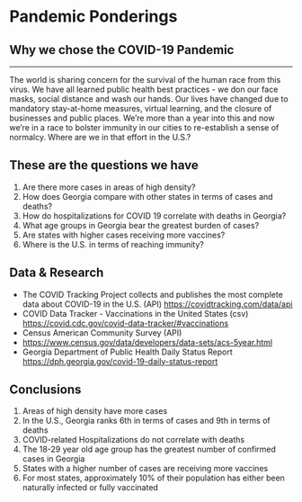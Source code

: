# Pandemic Ponderings
## Why we chose the COVID-19 Pandemic
---------------------------------------------------------------------------------
The world is sharing concern for the survival of the human race from this virus. We have all learned public health best practices - we don our face masks, social distance and wash our hands. Our lives have changed due to mandatory stay-at-home measures, virtual learning, and the closure of businesses and public places. We’re more than a year into this and now we’re in a race to bolster immunity in our cities to re-establish a sense of normalcy. Where are we in that effort in the U.S.?

## These are the questions we have
1. Are there more cases in areas of high density?
2. How does Georgia compare with other states in terms of cases and deaths?
3. How do hospitalizations for COVID 19 correlate with deaths in Georgia?
4. What age groups in Georgia bear the greatest burden of cases?
5. Are states with higher cases receiving more vaccines?
6. Where is the U.S. in terms of reaching immunity?

## Data & Research
* The COVID Tracking Project collects and publishes the most complete data about COVID-19 in the U.S. (API) https://covidtracking.com/data/api
* COVID Data Tracker - Vaccinations in the United States (csv) https://covid.cdc.gov/covid-data-tracker/#vaccinations
* Census American Community Survey (API)
* https://www.census.gov/data/developers/data-sets/acs-5year.html
* Georgia Department of Public Health Daily Status Report https://dph.georgia.gov/covid-19-daily-status-report

## Conclusions
1. Areas of high density have more cases
2. In the U.S., Georgia ranks 6th in terms of cases and 9th in terms of deaths
3. COVID-related Hospitalizations do not correlate with deaths
4. The 18-29 year old age group has the greatest number of confirmed cases in Georgia
5. States with a higher number of cases are receiving more vaccines
6. For most states, approximately 10% of their population has either been naturally infected or fully vaccinated

